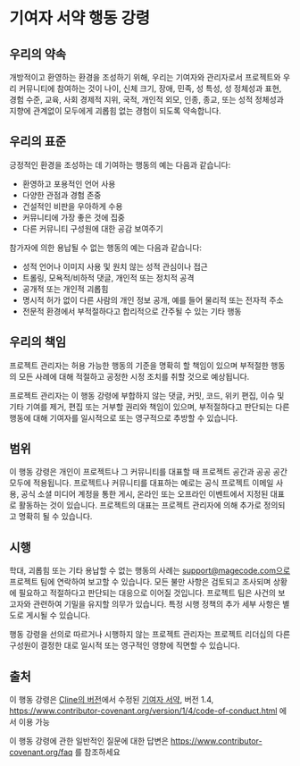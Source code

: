 # 기여자 서약 행동 강령

## 우리의 약속

개방적이고 환영하는 환경을 조성하기 위해, 우리는
기여자와 관리자로서 프로젝트와
우리 커뮤니티에 참여하는 것이 나이, 신체
크기, 장애, 민족, 성 특성, 성 정체성과 표현,
경험 수준, 교육, 사회 경제적 지위, 국적, 개인적
외모, 인종, 종교, 또는 성적 정체성과 지향에 관계없이 모두에게 괴롭힘 없는 경험이 되도록 약속합니다.

## 우리의 표준

긍정적인 환경을 조성하는 데 기여하는 행동의 예는
다음과 같습니다:

- 환영하고 포용적인 언어 사용
- 다양한 관점과 경험 존중
- 건설적인 비판을 우아하게 수용
- 커뮤니티에 가장 좋은 것에 집중
- 다른 커뮤니티 구성원에 대한 공감 보여주기

참가자에 의한 용납될 수 없는 행동의 예는 다음과 같습니다:

- 성적 언어나 이미지 사용 및 원치 않는 성적 관심이나
  접근
- 트롤링, 모욕적/비하적 댓글, 개인적 또는 정치적 공격
- 공개적 또는 개인적 괴롭힘
- 명시적 허가 없이 다른 사람의 개인 정보 공개, 예를 들어 물리적 또는 전자적
  주소
- 전문적 환경에서 부적절하다고 합리적으로 간주될 수 있는 기타 행동

## 우리의 책임

프로젝트 관리자는 허용 가능한 행동의 기준을 명확히 할 책임이 있으며
부적절한 행동의 모든 사례에 대해 적절하고 공정한 시정 조치를 취할 것으로 예상됩니다.

프로젝트 관리자는 이 행동 강령에 부합하지 않는 댓글, 커밋, 코드, 위키 편집, 이슈 및 기타 기여를 제거, 편집 또는
거부할 권리와 책임이 있으며, 부적절하다고 판단되는 다른 행동에 대해 기여자를 일시적으로 또는
영구적으로 추방할 수 있습니다.

## 범위

이 행동 강령은 개인이 프로젝트나 그 커뮤니티를 대표할 때 프로젝트 공간과 공공 공간 모두에 적용됩니다. 프로젝트나
커뮤니티를 대표하는 예로는 공식 프로젝트 이메일 사용,
공식 소셜 미디어 계정을 통한 게시, 온라인 또는 오프라인 이벤트에서 지정된 대표로 활동하는 것이 있습니다. 프로젝트의 대표는
프로젝트 관리자에 의해 추가로 정의되고 명확히 될 수 있습니다.

## 시행

학대, 괴롭힘 또는 기타 용납할 수 없는 행동의 사례는
support@magecode.com으로 프로젝트 팀에 연락하여 보고할 수 있습니다. 모든 불만 사항은
검토되고 조사되며 상황에 필요하고 적절하다고 판단되는 대응으로 이어질 것입니다. 프로젝트 팀은
사건의 보고자와 관련하여 기밀을 유지할 의무가 있습니다.
특정 시행 정책의 추가 세부 사항은 별도로 게시될 수 있습니다.

행동 강령을 선의로 따르거나 시행하지 않는 프로젝트 관리자는
프로젝트 리더십의 다른 구성원이 결정한 대로 일시적 또는 영구적인 영향에 직면할 수 있습니다.

## 출처

이 행동 강령은 [Cline의 버전][cline_coc]에서 수정된 [기여자 서약][homepage], 버전 1.4,
https://www.contributor-covenant.org/version/1/4/code-of-conduct.html 에서 이용 가능

[cline_coc]: https://github.com/cline/cline/blob/main/CODE_OF_CONDUCT.md
[homepage]: https://www.contributor-covenant.org

이 행동 강령에 관한 일반적인 질문에 대한 답변은
https://www.contributor-covenant.org/faq 를 참조하세요
